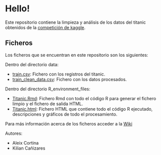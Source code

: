 # Hello!

Este repositorio contiene la limpieza y análisis de los datos del titanic obtenidos de la [competición de kaggle](https://www.kaggle.com/c/titanic).

## Ficheros

Los ficheros que se encuentran en este repositorio son los siguientes:

Dentro del directorio data: 
- [train.csv](data/train.csv): Fichero con los registros del titanic.
- [train_clean_data.csv](data/titanic_clean_data.csv): Fichero con los datos procesados.

Dentro del directorio R_environment_files:
- [Titanic.Rmd](R_environment_files/Titanic.Rmd): Fichero Rmd con todo el código R para generar el fichero limpio y el fichero de salida HTML.
- [Titanic.html](R_environment_files/Titanic.html): Fichero HTML que contiene todo el código R ejecutado, descripciones y gráficos de todo el procesamiento.

Para más información acerca de los ficheros acceder a la [Wiki](https://github.com/shiny-data-scientist/titanic_practica_2/wiki)

Autores: 

- Aleix Cortina
- Kilian Cañizares

